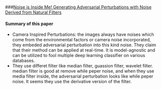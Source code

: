 ###[Noise is Inside Me! Generating Adversarial Perturbations with Noise Derived from Natural Filters](https://openaccess.thecvf.com/content_CVPRW_2020/papers/w47/Agarwal_Noise_Is_Inside_Me_Generating_Adversarial_Perturbations_With_Noise_Derived_CVPRW_2020_paper.pdf)

#### Summary of this paper
- Camera Inspired Perturbations: the images always have noises which come from the environmental factors or camera noise incorporated, they embeded adversarial perturbation into this kind noise. They claim that their method can be applied at real-time. It is model-agnostic and can be utilized to fool multiple deep learning classifier on various databases.
- They use differet filter like median filter, guassion filter, wavelet filter. median filter is good at remove while peper noise, and when they use media filter inside, the adversarial perturbation looks like while peper noise. It seems they use the derivative version of the filter.
